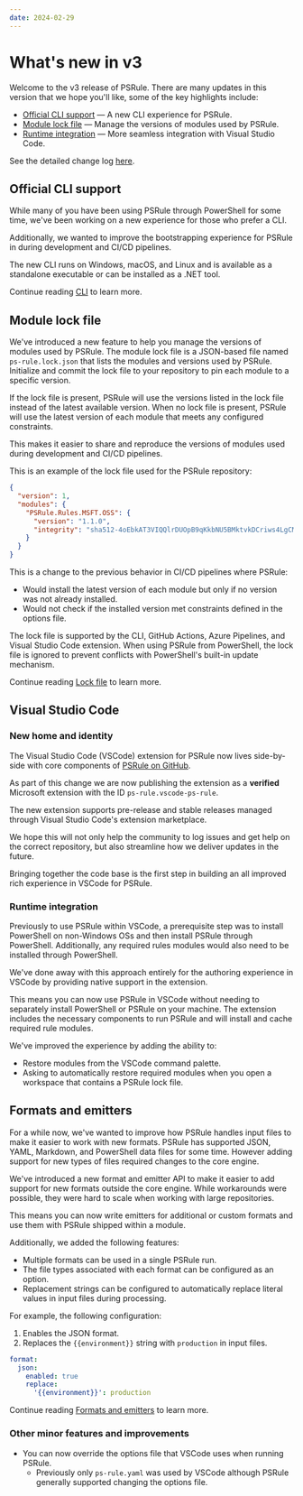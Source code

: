```yaml
---
date: 2024-02-29
---
```


# What's new in v3

Welcome to the v3 release of PSRule.
There are many updates in this version that we hope you'll like, some of the key highlights include:

- [Official CLI support](#official-cli-support) &mdash; A new CLI experience for PSRule.
- [Module lock file](#module-lock-file) &mdash; Manage the versions of modules used by PSRule.
- [Runtime integration](#runtime-integration) &mdash; More seamless integration with Visual Studio Code.

See the detailed change log [here](../changelog.md#300).

## Official CLI support

While many of you have been using PSRule through PowerShell for some time,
we've been working on a new experience for those who prefer a CLI.

Additionally, we wanted to improve the bootstrapping experience for PSRule in during development and CI/CD pipelines.

The new CLI runs on Windows, macOS, and Linux and is available as a standalone executable or can be installed as a .NET tool.

Continue reading [CLI](../concepts/cli/index.md) to learn more.

## Module lock file

We've introduced a new feature to help you manage the versions of modules used by PSRule.
The module lock file is a JSON-based file named `ps-rule.lock.json` that lists the modules and versions used by PSRule.
Initialize and commit the lock file to your repository to pin each module to a specific version.

If the lock file is present, PSRule will use the versions listed in the lock file instead of the latest available version.
When no lock file is present, PSRule will use the latest version of each module that meets any configured constraints.

This makes it easier to share and reproduce the versions of modules used during development and CI/CD pipelines.

This is an example of the lock file used for the PSRule repository:

```json title="ps-rule.lock.json"
{
  "version": 1,
  "modules": {
    "PSRule.Rules.MSFT.OSS": {
      "version": "1.1.0",
      "integrity": "sha512-4oEbkAT3VIQQlrDUOpB9qKkbNU5BMktvkDCriws4LgCMUiyUoYMcN0XovljAIW4FO0cmP7mP6A8Z7MPNGlgK7Q=="
    }
  }
}
```

This is a change to the previous behavior in CI/CD pipelines where PSRule:

- Would install the latest version of each module but only if no version was not already installed.
- Would not check if the installed version met constraints defined in the options file.

The lock file is supported by the CLI, GitHub Actions, Azure Pipelines, and Visual Studio Code extension.
When using PSRule from PowerShell, the lock file is ignored to prevent conflicts with PowerShell's built-in update mechanism.

Continue reading [Lock file](../concepts/lockfile.md) to learn more.

## Visual Studio Code

### New home and identity

The Visual Studio Code (VSCode) extension for PSRule now lives side-by-side with core components of [PSRule on GitHub][1].

As part of this change we are now publishing the extension as a **verified** Microsoft extension with the ID `ps-rule.vscode-ps-rule`.

The new extension supports pre-release and stable releases managed through Visual Studio Code's extension marketplace.

We hope this will not only help the community to log issues and get help on the correct repository,
but also streamline how we deliver updates in the future.

Bringing together the code base is the first step in building an all improved rich experience in VSCode for PSRule.

  [1]: https://github.com/microsoft/PSRule

### Runtime integration

Previously to use PSRule within VSCode,
a prerequisite step was to install PowerShell on non-Windows OSs and then install PSRule through PowerShell.
Additionally, any required rules modules would also need to be installed through PowerShell.

We've done away with this approach entirely for the authoring experience in VSCode by providing native support in the extension.

This means you can now use PSRule in VSCode without needing to separately install PowerShell or PSRule on your machine.
The extension includes the necessary components to run PSRule and will install and cache required rule modules.

We've improved the experience by adding the ability to:

- Restore modules from the VSCode command palette.
- Asking to automatically restore required modules when you open a workspace that contains a PSRule lock file.

## Formats and emitters

For a while now, we've wanted to improve how PSRule handles input files to make it easier to work with new formats.
PSRule has supported JSON, YAML, Markdown, and PowerShell data files for some time.
However adding support for new types of files required changes to the core engine.

We've introduced a new format and emitter API to make it easier to add support for new formats outside the core engine.
While workarounds were possible, they were hard to scale when working with large repositories.

This means you can now write emitters for additional or custom formats and use them with PSRule shipped within a module.

Additionally, we added the following features:

- Multiple formats can be used in a single PSRule run.
- The file types associated with each format can be configured as an option.
- Replacement strings can be configured to automatically replace literal values in input files during processing.

For example, the following configuration:

1. Enables the JSON format.
2. Replaces the `{{environment}}` string with `production` in input files.

```yaml title="ps-rule.yaml"
format:
  json:
    enabled: true
    replace:
      '{{environment}}': production
```

Continue reading [Formats and emitters](../concepts/formats.md) to learn more.

### Other minor features and improvements

- You can now override the options file that VSCode uses when running PSRule.
  - Previously only `ps-rule.yaml` was used by VSCode although PSRule generally supported changing the options file.
